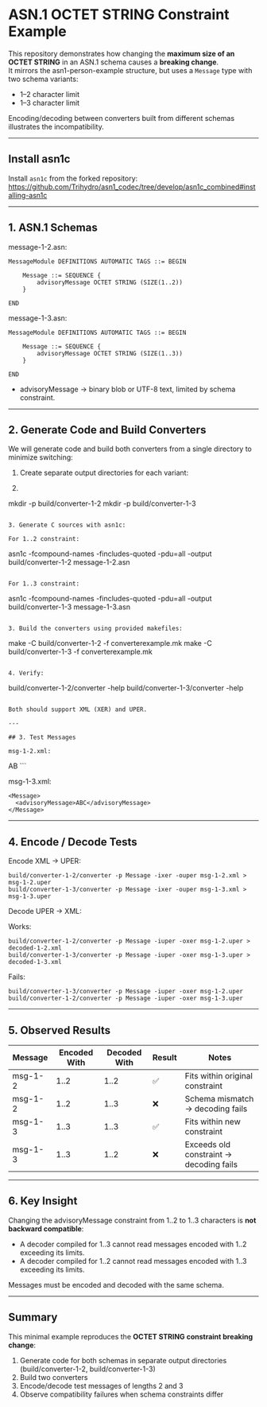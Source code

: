 # ASN.1 OCTET STRING Constraint Example

This repository demonstrates how changing the **maximum size of an OCTET STRING** in an ASN.1 schema causes a **breaking change**.  
It mirrors the asn1-person-example structure, but uses a `Message` type with two schema variants:

- 1–2 character limit  
- 1–3 character limit

Encoding/decoding between converters built from different schemas illustrates the incompatibility.

---

## Install asn1c
Install `asn1c` from the forked repository:  
https://github.com/Trihydro/asn1_codec/tree/develop/asn1c_combined#installing-asn1c

---

## 1. ASN.1 Schemas

message-1-2.asn:
```
MessageModule DEFINITIONS AUTOMATIC TAGS ::= BEGIN

    Message ::= SEQUENCE {
        advisoryMessage OCTET STRING (SIZE(1..2))
    }

END
```

message-1-3.asn:
```
MessageModule DEFINITIONS AUTOMATIC TAGS ::= BEGIN

    Message ::= SEQUENCE {
        advisoryMessage OCTET STRING (SIZE(1..3))
    }

END
```

- advisoryMessage → binary blob or UTF-8 text, limited by schema constraint.

---

## 2. Generate Code and Build Converters

We will generate code and build both converters from a single directory to minimize switching:

1. Create separate output directories for each variant:
2. ```
mkdir -p build/converter-1-2
mkdir -p build/converter-1-3
```

3. Generate C sources with asn1c:

For 1..2 constraint:
```
asn1c -fcompound-names -fincludes-quoted -pdu=all -output build/converter-1-2 message-1-2.asn
```

For 1..3 constraint:
```
asn1c -fcompound-names -fincludes-quoted -pdu=all -output build/converter-1-3 message-1-3.asn
```

3. Build the converters using provided makefiles:
```
make -C build/converter-1-2 -f converterexample.mk
make -C build/converter-1-3 -f converterexample.mk
```

4. Verify:
```
build/converter-1-2/converter -help
build/converter-1-3/converter -help
```

Both should support XML (XER) and UPER.

---

## 3. Test Messages

msg-1-2.xml:
```
<Message>
  <advisoryMessage>AB</advisoryMessage>
</Message>
```

msg-1-3.xml:
```
<Message>
  <advisoryMessage>ABC</advisoryMessage>
</Message>
```

---

## 4. Encode / Decode Tests

Encode XML → UPER:
```
build/converter-1-2/converter -p Message -ixer -ouper msg-1-2.xml > msg-1-2.uper  
build/converter-1-3/converter -p Message -ixer -ouper msg-1-3.xml > msg-1-3.uper
```

Decode UPER → XML:

Works:
```
build/converter-1-2/converter -p Message -iuper -oxer msg-1-2.uper > decoded-1-2.xml  
build/converter-1-3/converter -p Message -iuper -oxer msg-1-3.uper > decoded-1-3.xml
```

Fails:
```
build/converter-1-3/converter -p Message -iuper -oxer msg-1-2.uper  
build/converter-1-2/converter -p Message -iuper -oxer msg-1-3.uper
```

---

## 5. Observed Results

| Message     | Encoded With | Decoded With | Result | Notes |
|-------------|--------------|--------------|--------|-------|
| msg-1-2     | 1..2         | 1..2         | ✅     | Fits within original constraint |
| msg-1-2     | 1..2         | 1..3         | ❌     | Schema mismatch → decoding fails |
| msg-1-3     | 1..3         | 1..3         | ✅     | Fits within new constraint |
| msg-1-3     | 1..3         | 1..2         | ❌     | Exceeds old constraint → decoding fails |

---

## 6. Key Insight

Changing the advisoryMessage constraint from 1..2 to 1..3 characters is **not backward compatible**:

- A decoder compiled for 1..3 cannot read messages encoded with 1..2 exceeding its limits.  
- A decoder compiled for 1..2 cannot read messages encoded with 1..3 exceeding its limits.  

Messages must be encoded and decoded with the same schema.

---

## Summary

This minimal example reproduces the **OCTET STRING constraint breaking change**:

1. Generate code for both schemas in separate output directories (build/converter-1-2, build/converter-1-3)  
2. Build two converters  
3. Encode/decode test messages of lengths 2 and 3  
4. Observe compatibility failures when schema constraints differ
